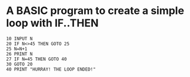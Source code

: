 # A BASIC program to create a simple loop with IF..THEN

```basic
10 INPUT N
20 IF N<>45 THEN GOTO 25
25 N=N+1
26 PRINT N
27 IF N=45 THEN GOTO 40
30 GOTO 20
40 PRINT "HURRAY! THE LOOP ENDED!"
```
